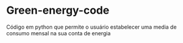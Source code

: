 # Green-energy-code
Código em python que permite o usuário estabelecer uma media de consumo mensal na sua conta de energia 
